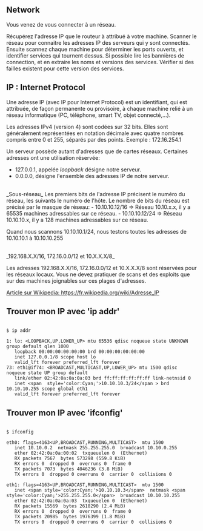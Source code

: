 

<!--- category: Network --->
<!--- id: intro --->
<!--- title: Network --->
<!--- keywords:  --->
## Network

Vous venez de vous connecter à un réseau. 
 
Récupérez l'adresse IP que le routeur à attribué à votre machine. 
Scanner le réseau pour connaitre les adresses IP des serveurs qui y sont connectés. 
Ensuite scannez chaque machine pour déterminer les ports ouverts, et identifier services qui tournent dessus.
Si possible lire les bannières de connection, et en extraire les noms et versions des services.
Vérifier si des failles existent pour cette version des services.



<!--- category: Network --->
<!--- id: ip --->
<!--- title: IP : Internet Protocol --->
<!--- keywords:  --->
## IP : Internet Protocol

Une adresse IP (avec IP pour Internet Protocol) est un identifiant, qui est attribuée, de façon permanente ou provisoire, à chaque machine relié à un réseau informatique (PC, téléphone, smart TV, objet connecté,...). 
 
Les adresses IPv4 (version 4) sont codées sur 32 bits. Elles sont généralement représentées en notation décimale avec quatre nombres compris entre 0 et 255, séparés par des points.
Exemple : 172.16.254.1
   
   
Un serveur possède autant d'adresses que de cartes réseaux. 
Certaines adresses ont une utilisation réservée: 
- 127.0.0.1, appelée <i>loopback</i> désigne notre serveur.
- 0.0.0.0, désigne l'ensemble des adresses IP de notre serveur. 

<br/>
_Sous-réseau_
Les premiers bits de l'adresse IP précisent le numéro du réseau, les suivants le numéro de l'hôte. 
Le nombre de bits du réseau est précisé par le masque de réseau:
- 10.10.10.12/16 => Réseau 10.10.x.x, il y a 65535 machines adressables sur ce réseau.
- 10.10.10.12/24 => Réseau 10.10.10.x, il y a 128 machines adressables sur ce réseau.

Quand nous scannons 10.10.10.1/24, nous testons toutes les adresses de 10.10.10.1 à 10.10.10.255 

<br/>
_192.168.X.X/16, 172.16.0.0/12 et 10.X.X.X/8_

Les adresses 192.168.X.X/16, 172.16.0.0/12 et 10.X.X.X/8 sont réservées pour les réseaux locaux.
Vous ne devez pratiquer de scans et des exploits que sur des machines joignables sur ces plages d'adresses.
   
   

<a href='https://fr.wikipedia.org/wiki/Adresse_IP'>Article sur Wikipedia: https://fr.wikipedia.org/wiki/Adresse_IP</a>



<!--- category: Network --->
<!--- id: NetIpAddr --->
<!--- title: Trouver mon IP avec 'ip addr' --->
<!--- keywords:  --->
## Trouver mon IP avec 'ip addr'

```

$ ip addr

1: lo: <LOOPBACK,UP,LOWER_UP> mtu 65536 qdisc noqueue state UNKNOWN group default qlen 1000 
   loopback 00:00:00:00:00:00 brd 00:00:00:00:00:00 
   inet 127.0.0.1/8 scope host lo 
   valid_lft forever preferred_lft forever 
73: eth1@if74: <BROADCAST,MULTICAST,UP,LOWER_UP> mtu 1500 qdisc noqueue state UP group default 
   link/ether 02:42:0a:0a:0a:03 brd ff:ff:ff:ff:ff:ff link-netnsid 0 
   inet <span  style='color:Cyan;'>10.10.10.3/24</span > brd 10.10.10.255 scope global eth1 
   valid_lft forever preferred_lft forever 
```




<!--- category: Network --->
<!--- id: NetIfconfig --->
<!--- title: Trouver mon IP avec 'ifconfig' --->
<!--- keywords:  --->
## Trouver mon IP avec 'ifconfig'

```

$ ifconfig 

eth0: flags=4163<UP,BROADCAST,RUNNING,MULTICAST>  mtu 1500 
   inet 10.10.0.2  netmask 255.255.255.0  broadcast 10.10.0.255 
   ether 02:42:0a:0a:00:02  txqueuelen 0  (Ethernet) 
   RX packets 7567  bytes 573298 (559.8 KiB)
   RX errors 0  dropped 0  overruns 0  frame 0
   TX packets 7073  bytes 4046236 (3.8 MiB)
   TX errors 0  dropped 0 overruns 0  carrier 0  collisions 0

eth1: flags=4163<UP,BROADCAST,RUNNING,MULTICAST>  mtu 1500
   inet <span style='color:Cyan;'>10.10.10.3</span>  netmask <span style='color:Cyan;'>255.255.255.0</span>  broadcast 10.10.10.255
   ether 02:42:0a:0a:0a:03  txqueuelen 0  (Ethernet)
   RX packets 15569  bytes 2618290 (2.4 MiB)
   RX errors 0  dropped 0  overruns 0  frame 0
   TX packets 20985  bytes 1976399 (1.8 MiB)
   TX errors 0  dropped 0 overruns 0  carrier 0  collisions 0
```


